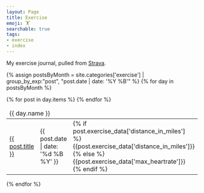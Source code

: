 ```yaml
---
layout: Page
title: Exercise
emoji: 🏋
searchable: true
tags:
- exercise
- index
---
```


My exercise journal, pulled from [Strava](https://www.strava.com/athletes/75003252).

{% assign postsByMonth = 
site.categories['exercise'] | group_by_exp:"post", "post.date | date: '%Y %B'" %}
{% for day in postsByMonth %}
  <table class="responsive-table">
      <colgroup>
          <col/>
          <col style="width: 20ch;"/>
          <col style="width: 12ch;"/>
      </colgroup>
      <thead>
        <tr>
            <td colspan="3">
                <span id="{{ day.name }}">{{ day.name }}</span>
            </td>
        </tr>
      </thead>
  {% for post in day.items %}
    <tr>
        <td>
          <a href="{{post.url}}">
            {{ post.title }}
          </a>
        </td>
        <td data-label="Date:">
            {{ post.date | date: '%d %B %Y' }}
        </td>
        <td data-label="{% if post.exercise_data['distance_in_miles'] %}Distance: {% else %}Heart Rate: {% endif %}">
            {% if post.exercise_data['distance_in_miles'] %}
                {{post.exercise_data['distance_in_miles']}}
            {% else %}
                {{post.exercise_data['max_heartrate']}}
            {% endif %}
        </td>
    </tr>
  {% endfor %}
  </table>
{% endfor %}
